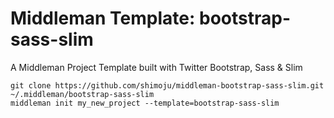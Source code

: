 # Middleman Template: bootstrap-sass-slim

A Middleman Project Template built with Twitter Bootstrap, Sass & Slim

```
git clone https://github.com/shimoju/middleman-bootstrap-sass-slim.git ~/.middleman/bootstrap-sass-slim
middleman init my_new_project --template=bootstrap-sass-slim
```
